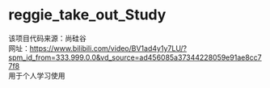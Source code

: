 # reggie_take_out_Study
该项目代码来源：尚硅谷   
网址：https://www.bilibili.com/video/BV1ad4y1y7LU/?spm_id_from=333.999.0.0&vd_source=ad456085a37344228059e91ae8cc77f8          
用于个人学习使用    
